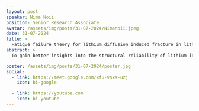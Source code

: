 ```yaml
---
layout: post
speaker: Nima Noii
position: Senior Research Associate
avatar: /assets/img/posts/31-07-2024/Nimanoii.jpeg
date: 31-07-2024
title: >
  Fatigue failure theory for lithium diffusion induced fracture in lithium-ion battery electrode particles
abstract: >
  To gain better insights into the structural reliability of lithium-ion battery electrodes and the nucleation as well as propagation of cracks during the charge and discharge cycles, it is crucial to enhance our understanding of the degradation mechanisms of electrode particles. This work presents a rigorous mathematical formulation for a fatigue failure theory for lithium-ion battery electrode particles for lithium diffusion induced fracture. The prediction of fatigue cracking for lithium-ion battery during the charge and discharge steps is an particularly challenging task and plays an crucial role in various electronic- based applications. Here, to simulate fatigue cracking, we rely on the phase-field approach for fracture which is a widely adopted framework for modeling and computing fracture failure phenomena in solids. The primary goal is to describe a variationally consistent energetic formulation for gradient-extended dissipative solids, which is rooted in incremental energy minimization. The formulation has been derived as a coupled system of partial differential equations (PDEs) that governs the gradient-extended elastic-chemo damage response. Additionally, since the damage mechanisms of the lithium-ion battery electrode particles result from swelling and shrinkage, an additive decomposition of the strain tensor is performed.

poster: /assets/img/posts/31-07-2024/poster.jpg
social:
  - link: https://meet.google.com/xfu-vsxs-uzj
    icon: bi-google

  - link: https://youtube.com
    icon: bi-youtube
---
```

